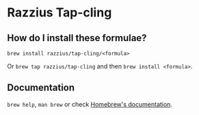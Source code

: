 # Razzius Tap-cling

## How do I install these formulae?

`brew install razzius/tap-cling/<formula>`

Or `brew tap razzius/tap-cling` and then `brew install <formula>`.

## Documentation

`brew help`, `man brew` or check [Homebrew's documentation](https://docs.brew.sh).
